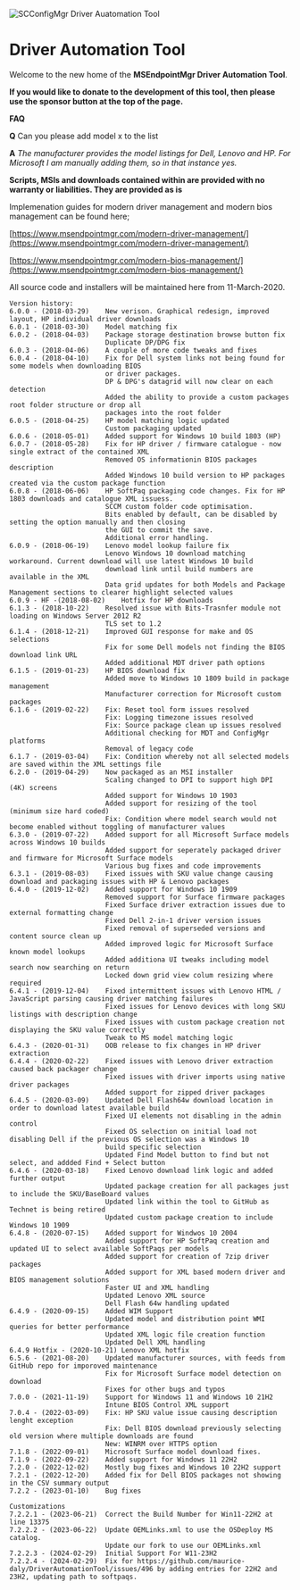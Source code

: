![SCConfigMgr Driver Auatomation Tool](https://i1.wp.com/msendpointmgr.com/wp-content/uploads/2020/04/MSEndpoingMgrDat.jpg?resize=1024%2C641&ssl=1)

# Driver Automation Tool

Welcome to the new home of the **MSEndpointMgr Driver Automation Tool**.

**If you would like to donate to the development of this tool, then please use the sponsor button at the top of the page.**

**FAQ**

**Q** Can you please add model x to the list

**A** *The manufacturer provides the model listings for Dell, Lenovo and HP. For Microsoft I am manually adding them, so in that instance yes.*

**Scripts, MSIs and downloads contained within are provided with no warranty or liabilities. They are provided as is**

Implemenation guides for modern driver management and modern bios management can be found here;

[https://www.msendpointmgr.com/modern-driver-management/](https://www.msendpointmgr.com/modern-driver-management/)

[https://www.msendpointmgr.com/modern-bios-management/](https://www.msendpointmgr.com/modern-bios-management/)

All source code and installers will be maintained here from 11-March-2020. 

    Version history:
	6.0.0 - (2018-03-29)	New verison. Graphical redesign, improved layout, HP individual driver downloads
	6.0.1 - (2018-03-30)	Model matching fix
	6.0.2 - (2018-04-03)	Package storage destination browse button fix
							Duplicate DP/DPG fix
	6.0.3 - (2018-04-06)	A couple of more code tweaks and fixes
	6.0.4 - (2018-04-10)	Fix for Dell system links not being found for some models when downloading BIOS 
							or driver packages.
							DP & DPG's datagrid will now clear on each detection
							Added the ability to provide a custom packages root folder structure or drop all
							packages into the root folder
	6.0.5 - (2018-04-25)	HP model matching logic updated
							Custom packaging updated
	6.0.6 - (2018-05-01)	Added support for Windows 10 build 1803 (HP)
	6.0.7 - (2018-05-28)	Fix for HP driver / firmware catalogue - now single extract of the contained XML
							Removed OS informationin BIOS packages description
							Added Windows 10 build version to HP packages created via the custom package function 
	6.0.8 - (2018-06-06)    HP SoftPaq packaging code changes. Fix for HP 1803 downloads and catalogue XML issuess. 
							SCCM custom folder code optimisation. 
							Bits enabled by default, can be disabled by setting the option manually and then closing 
							the GUI to commit the save. 
							Additional error handling.	
	6.0.9 - (2018-06-19)	Lenovo model lookup failure fix
							Lenovo Windows 10 download matching workaround. Current download will use latest Windows 10 build
							download link until build numbers are available in the XML
							Data grid updates for both Models and Package Management sections to clearer highlight selected values 
	6.0.9 - HF -(2018-08-02)	Hotfix for HP downloads
	6.1.3 - (2018-10-22)	Resolved issue with Bits-Trasnfer module not loading on Windows Server 2012 R2
							TLS set to 1.2
	6.1.4 - (2018-12-21)	Improved GUI response for make and OS selections
							Fix for some Dell models not finding the BIOS download link URL
							Added additional MDT driver path options
	6.1.5 - (2019-01-23)	HP BIOS download fix
							Added move to Windows 10 1809 build in package management	
							Manufacturer correction for Microsoft custom packages
	6.1.6 - (2019-02-22)	Fix: Reset tool form issues resolved
							Fix: Logging timezone issues resolved
							Fix: Source package clean up issues resolved
							Additional checking for MDT and ConfigMgr platforms
							Removal of legacy code
	6.1.7 - (2019-03-04)	Fix: Condition whereby not all selected models are saved within the XML settings file	
	6.2.0 - (2019-04-29)	Now packaged as an MSI installer
							Scaling changed to DPI to support high DPI (4K) screens
							Added support for Windows 10 1903
							Added support for resizing of the tool (minimum size hard coded)
							Fix: Condition where model search would not become enabled without toggling of manufacturer values
	6.3.0 - (2019-07-22)	Added support for all Microsoft Surface models across Windows 10 builds
							Added support for seperately packaged driver and firmware for Microsoft Surface models
							Various bug fixes and code improvements
	6.3.1 - (2019-08-03)	Fixed issues with SKU value change causing download and packaging issues with HP & Lenovo packages
	6.4.0 - (2019-12-02)	Added support for Windows 10 1909
							Removed support for Surface firmware packages
							Fixed Surface driver extraction issues due to external formatting change
							Fixed Dell 2-in-1 driver version issues
							Fixed removal of superseded versions and content source clean up
							Added improved logic for Microsoft Surface known model lookups
							Added additiona UI tweaks including model search now searching on return
							Locked down grid view colum resizing where required
	6.4.1 - (2019-12-04)	Fixed intermittent issues with Lenovo HTML / JavaScript parsing causing driver matching failures
							Fixed issues for Lenovo devices with long SKU listings with description change
							Fixed issues with custom package creation not displaying the SKU value correctly
							Tweak to MS model matching logic
	6.4.3 - (2020-01-31)	OOB release to fix changes in HP driver extraction
	6.4.4 - (2020-02-22)	Fixed issues with Lenovo driver extraction caused back packager change
							Fixed issues with driver imports using native driver packages
							Added support for zipped driver packages
	6.4.5 - (2020-03-09)	Updated Dell Flash64w download location in order to download latest available build
							Fixed UI elements not disabling in the admin control
							Fixed OS selection on initial load not disabling Dell if the previous OS selection was a Windows 10 
							build specific selection
							Updated Find Model button to find but not select, and addded Find + Select button
	6.4.6 - (2020-03-18)	Fixed Lenovo download link logic and added further output
							Updated package creation for all packages just to include the SKU/BaseBoard values
							Updated link within the tool to GitHub as Technet is being retired
							Updated custom package creation to include Windows 10 1909	
	6.4.8 - (2020-07-15)	Added support for Windwos 10 2004
							Added support for HP SoftPaq creation and updated UI to select available SoftPaqs per models	
							Added support for creation of 7zip driver packages
							Added support for XML based modern driver and BIOS management solutions
							Faster UI and XML handling
							Updated Lenovo XML source
							Dell Flash 64w handling updated
	6.4.9 - (2020-09-15)	Added WIM Support
							Updated model and distribution point WMI queries for better performance
							Updated XML logic file creation function
							Updated Dell XML handling
	6.4.9 Hotfix - (2020-10-21)	Lenovo XML hotfix
	6.5.6 - (2021-08-20)	Updated manufacturer sources, with feeds from GitHub repo for imporoved maintenance
							Fix for Microsoft Surface model detection on download
							Fixes for other bugs and typos
	7.0.0 - (2021-11-19)	Support for Windows 11 and Windows 10 21H2
							Intune BIOS Control XML support
	7.0.4 - (2022-03-09)	Fix: HP SKU value issue causing description lenght exception
							Fix: Dell BIOS download previously selecting old version where multiple downloads are found
							New: WINRM over HTTPS option
	7.1.8 - (2022-09-01)	Microsoft Surface model download fixes.
	7.1.9 - (2022-09-22)	Added support for Windows 11 22H2
	7.2.0 - (2022-12-02)	Mostly bug fixes and Windows 10 22H2 support
	7.2.1 - (2022-12-20)	Added fix for Dell BIOS packages not showing in the CSV summary output
	7.2.2 - (2023-01-10)	Bug fixes

	Customizations
	7.2.2.1 - (2023-06-21) 	Correct the Build Number for Win11-22H2 at line 13375
	7.2.2.2 - (2023-06-22)	Update OEMLinks.xml to use the OSDeploy MS catalog.
							Update our fork to use our OEMLinks.xml
	7.2.2.3 - (2024-02-29)	Initial Support For W11-23H2
	7.2.2.4 - (2024-02-29)  Fix for https://github.com/maurice-daly/DriverAutomationTool/issues/496 by adding entries for 22H2 and 23H2, updating path to softpaqs.
				
						


